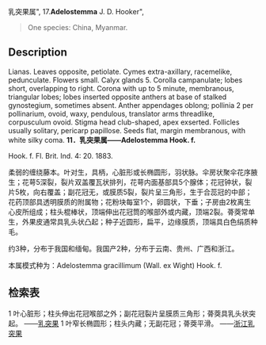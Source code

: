 乳突果属",
17.**Adelostemma** J. D. Hooker",

> One species: China, Myanmar.

## Description
Lianas. Leaves opposite, petiolate. Cymes extra-axillary, racemelike, pedunculate. Flowers small. Calyx glands 5. Corolla campanulate; lobes short, overlapping to right. Corona with up to 5 minute, membranous, triangular lobes; lobes inserted opposite anthers at base of stalked gynostegium, sometimes absent. Anther appendages oblong; pollinia 2 per pollinarium, ovoid, waxy, pendulous, translator arms threadlike, corpusculum ovoid. Stigma head club-shaped, apex exserted. Follicles usually solitary, pericarp papillose. Seeds flat, margin membranous, with white silky coma.
**11．乳突果属——Adelostemma Hook. f.**

Hook. f. Fl. Brit. Ind. 4: 20. 1883.

柔弱的缠绕藤本。叶对生，具柄，心脏形或长椭圆形，羽状脉。伞房状聚伞花序腋生；花萼5深裂，裂片双盖覆瓦状排列，花萼内面基部具5个腺体；花冠钟状，裂片5枚，向右覆盖；副花冠无，或膜质5裂，裂片呈三角形，生于合蕊冠的中部；花药顶部具透明膜质的附属物；花粉块每室1个，卵圆状，下垂；子房由2枚离生心皮所组成；柱头棍棒状，顶端伸出花冠筒的喉部外或内藏，顶端2裂。蓇葖常单生，外果皮通常具乳头状凸起；种子近圆形，扁平，边缘膜质，顶端具白色绢质种毛。

约3种，分布于我国和缅甸。我国产2种，分布于云南、贵州、广西和浙江。

本属模式种为：Adelostemma gracillimum (Wall. ex Wight) Hook. f.

## 检索表

1 叶心脏形；柱头伸出花冠喉部之外；副花冠裂片呈膜质三角形；蓇葖具乳头状突起。 ——[乳突果](Adelostemma%20gracillimum.md)
1 叶窄长椭圆形；柱头内藏；无副花冠；蓇葖平滑。 ——[浙江乳突果](Adelostemma%20microcentrum.md)

